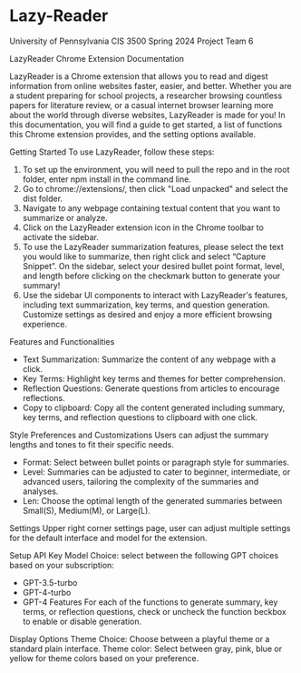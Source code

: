 # Lazy-Reader
University of Pennsylvania CIS 3500 Spring 2024 Project Team 6


LazyReader Chrome Extension Documentation  

LazyReader is a Chrome extension that allows you to read and digest information from online websites faster, easier, and better. Whether you are a student preparing for school projects, a researcher browsing countless papers for literature review, or a casual internet browser learning more about the world through diverse websites, LazyReader is made for you! In this documentation, you will find a guide to get started, a list of functions this Chrome extension provides, and the setting options available. 

Getting Started
To use LazyReader, follow these steps:
1. To set up the environment, you will need to pull the repo and in the root folder, enter npm install  in the command line. 
2. Go to chrome://extensions/, then click "Load unpacked" and select the dist folder.
3. Navigate to any webpage containing textual content that you want to summarize or analyze.
4. Click on the LazyReader extension icon in the Chrome toolbar to activate the sidebar.
5. To use the LazyReader summarization features, please select the text you would like to summarize, then right click and select “Capture Snippet”. On the sidebar, select your desired bullet point format, level, and length before clicking on the checkmark button to generate your summary! 
6. Use the sidebar UI components to interact with LazyReader's features, including text summarization, key terms, and question generation.
Customize settings as desired and enjoy a more efficient browsing experience.

Features and Functionalities
- Text Summarization: Summarize the content of any webpage with a click.
- Key Terms: Highlight key terms and themes for better comprehension.
- Reflection Questions: Generate questions from articles to encourage reflections.
- Copy to clipboard: Copy all the content generated including summary, key terms, and reflection questions to clipboard with one click. 

Style Preferences and Customizations
Users can adjust the summary lengths and tones to fit their specific needs.
- Format: Select between bullet points or paragraph style for summaries.
- Level: Summaries can be adjusted to cater to beginner, intermediate, or advanced users, tailoring the complexity of the summaries and analyses.
- Len: Choose the optimal length of the generated summaries between Small(S), Medium(M), or Large(L). 

Settings
Upper right corner settings page, user can adjust multiple settings for the default interface and model for the extension. 

Setup 
API Key 
Model Choice: select between the following GPT choices based on your subscription: 
- GPT-3.5-turbo
- GPT-4-turbo 
- GPT-4
Features 
For each of the functions to generate summary, key terms, or reflection questions, check or uncheck the function beckbox to enable or disable generation. 

Display Options 
Theme Choice: Choose between a playful theme or a standard plain interface. 
Theme color: Select between gray, pink, blue or yellow for theme colors based on your preference. 
